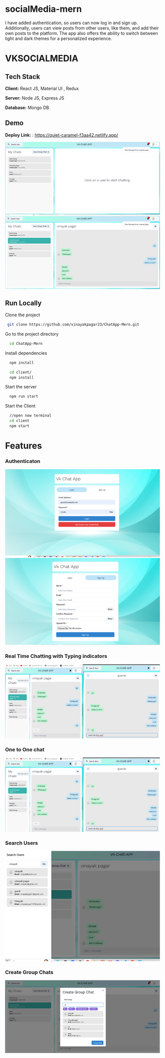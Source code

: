 # socialMedia-mern
I have added authentication, so users can now log in and sign up. Additionally, users can view posts from other users, like them, and add their own posts to the platform. The app also offers the ability to switch between light and dark themes for a personalized experience.
# VKSOCIALMEDIA

## Tech Stack

**Client:** React JS, Material UI , Redux

**Server:** Node JS, Express JS

**Database:** Mongo DB
  
## Demo

**Deploy Link:** :  https://quiet-caramel-f3aa42.netlify.app/

![](https://github.com/vinayakpagar23/ChatApp-Mern/blob/main/screenshots/profile1.png)
![](https://github.com/vinayakpagar23/ChatApp-Mern/blob/main/screenshots/profile2.png)
## Run Locally

Clone the project

```bash
 git clone https://github.com/vinayakpagar23/ChatApp-Mern.git
```

Go to the project directory

```bash
  cd ChatApp-Mern
```

Install dependencies

```bash
  npm install
```

```bash
  cd client/
  npm install
```

Start the server

```bash
  npm run start
```
Start the Client

```bash
  //open now terminal
  cd client
  npm start
```

  
# Features

### Authenticaton
![](https://github.com/vinayakpagar23/ChatApp-Mern/blob/main/screenshots/loginpage.png)
![](https://github.com/vinayakpagar23/ChatApp-Mern/blob/main/screenshots/signuppage.png)
### Real Time Chatting with Typing indicators
![](https://github.com/vinayakpagar23/ChatApp-Mern/blob/main/screenshots/typing%20status%20and%20one%20to%20one%20chatting.png)
### One to One chat
![](https://github.com/vinayakpagar23/ChatApp-Mern/blob/main/screenshots/typing%20status%20and%20one%20to%20one%20chatting.png)
### Search Users
![](https://github.com/vinayakpagar23/ChatApp-Mern/blob/main/screenshots/searchUser.png)
### Create Group Chats
![](https://github.com/vinayakpagar23/ChatApp-Mern/blob/main/screenshots/groupcreating.png)

